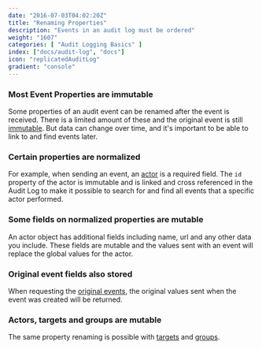 ```yaml
---
date: "2016-07-03T04:02:20Z"
title: "Renaming Properties"
description: "Events in an audit log must be ordered"
weight: "1607"
categories: [ "Audit Logging Basics" ]
index: ["docs/audit-log", "docs"]
icon: "replicatedAuditLog"
gradient: "console"
---
```


### Most Event Properties are immutable
Some properties of an audit event can be renamed after the event is received. There is a limited amount of these and the original event is still [immutable](/docs/audit-log/how-to/immutable/). But data can change over time, and it's important to be able to link to and find events later.

### Certain properties are normalized

For example, when sending an event, an [actor](/docs/audit-log/how-to/actors/) is a required field. The `id` property of the actor is immutable and is linked and cross referenced in the Audit Log to make it possible to search for and find all events that a specific actor performed. 

### Some fields on normalized properties are mutable

An actor object has additional fields including name, url and any other data you include. These fields are mutable and the values sent with an event will replace the global values for the actor.

### Original event fields also stored

When requesting the [original events](/docs/audit-log/architecture/immutability-guarantee/#future-verification-of-immutability), the original values sent when the event was created will be returned.

### Actors, targets and groups are mutable
 
The same property renaming is possible with [targets](/docs/audit-log/how-to/targets/) and [groups](/docs/audit-log/how-to/segments#group).

